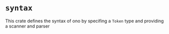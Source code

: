 # `syntax`
This crate defines the syntax of ono by specifing a `Token` type and providing a scanner and parser
